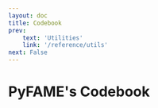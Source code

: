 ```yaml
---
layout: doc
title: Codebook
prev: 
    text: 'Utilities'
    link: '/reference/utils'
next: False
---
```

# PyFAME's Codebook